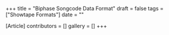 +++
title = "Biphase Songcode Data Format"
draft = false
tags = ["Showtape Formats"]
date = ""

[Article]
contributors = []
gallery = []
+++